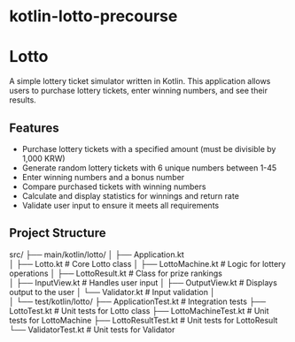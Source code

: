 # kotlin-lotto-precourse
# Lotto 
A simple lottery ticket simulator written in Kotlin. This application allows users to purchase lottery tickets, enter winning numbers, and see their results.
## Features

- Purchase lottery tickets with a specified amount (must be divisible by 1,000 KRW)
- Generate random lottery tickets with 6 unique numbers between 1-45
- Enter winning numbers and a bonus number
- Compare purchased tickets with winning numbers
- Calculate and display statistics for winnings and return rate
- Validate user input to ensure it meets all requirements

## Project Structure

src/
├── main/kotlin/lotto/
│   ├── Application.kt             
│   ├── Lotto.kt                   # Core Lotto class
│   ├── LottoMachine.kt            # Logic for lottery operations
│   ├── LottoResult.kt             # Class for prize rankings   
│   ├── InputView.kt               # Handles user input
│   ├── OutputView.kt              # Displays output to the user
│   └── Validator.kt               # Input validation
│                  
│
└── test/kotlin/lotto/
    ├── ApplicationTest.kt         # Integration tests
    ├── LottoTest.kt               # Unit tests for Lotto class
    ├── LottoMachineTest.kt        # Unit tests for LottoMachine
    ├── LottoResultTest.kt         # Unit tests for LottoResult
    └── ValidatorTest.kt           # Unit tests for Validator
